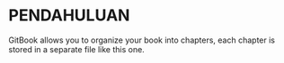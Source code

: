 # PENDAHULUAN

GitBook allows you to organize your book into chapters, each chapter is stored in a separate file like this one.
